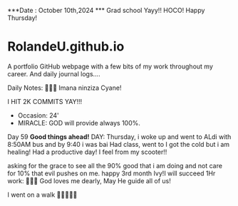 ***Date : October 10th,2024 *** Grad school Yayy!! HOCO! Happy Thursday!
# RolandeU.github.io

A portfolio GitHub webpage with a few bits of my work throughout my career. And daily journal logs....

Daily Notes:
💚🙏🏾 Imana ninziza Cyane! 

I HIT 2K COMMITS YAY!!!

- Occasion: 24'
- MIRACLE: GOD will provide always 100%.

Day 59 **Good things ahead!** 
DAY: Thursday, i woke up and went to ALdi with 8:50AM bus and by 9:40 i was bai Had class, went to 
I got the cold but i am healing! Had a productive day!
I feel from my scooter!!

asking for the grace to see all the 90% good that i am doing and not care for 10% that evil pushes on me.
happy 3rd month Ivy!I will succeed
1Hr work: 💚💚💚
God loves me dearly, May He guide all of  us!

I went on a walk 💚💚💚💚💚
